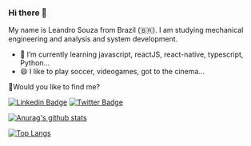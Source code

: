 ### Hi there 👋

My name is Leandro Souza from Brazil (🇧🇷).
I am studying mechanical engineering and analysis and system development.
- 🌱 I’m currently learning javascript, reactJS, react-native, typescript, Python...
- 😄 I like to play soccer, videogames, got to the cinema...




🔎Would you like to find me?

[![Linkedin Badge](https://img.shields.io/badge/-LinkedIn-blue?style=flat-square&logo=Linkedin&logoColor=white&link=https://www.linkedin.com/in/leandro-souza-b0196387/)](https://www.linkedin.com/in/leandro-souza-b0196387/)
[![Twitter Badge](https://img.shields.io/badge/-Twitter-1ca0f1?style=flat-square&labelColor=1ca0f1&logo=twitter&logoColor=white&link=https://twitter.com/leandrobko?s=09)](https://twitter.com/leandrobko?s=09)


[![Anurag's github stats](https://github-readme-stats.vercel.app/api?username=leandross86&show_icons=true&theme=tokyonight)](https://github.com/leandross86/github-readme-stats)

[![Top Langs](https://github-readme-stats.vercel.app/api/top-langs/?username=leandross86&layout=compact)](https://github.com/leandross86/github-readme-stats)
<!--
**leandross86/leandross86** is a ✨ _special_ ✨ repository because its `README.md` (this file) appears on your GitHub profile.

Here are some ideas to get you started:

- 🔭 I’m currently working on ...
- 🌱 I’m currently learning ...
- 👯 I’m looking to collaborate on ...
- 🤔 I’m looking for help with ...
- 💬 Ask me about ...
- 📫 How to reach me: ...
- 😄 Pronouns: ...
- ⚡ Fun fact: ...
-->
